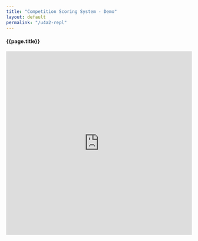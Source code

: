 ```yaml
---
title: "Competition Scoring System - Demo"
layout: default
permalink: "/u4a2-repl"
---
```


<div class="container">
  <h4 class="font-weight-bold spanborder"><span>{{page.title}}</span></h4>

  <iframe height="500px" width="100%" src="https://repl.it/@ScottMorgan/programming-development?lite=true&outputonly=1" scrolling="no" frameborder="no" allowtransparency="true" allowfullscreen="true" sandbox="allow-forms allow-pointer-lock allow-popups allow-same-origin allow-scripts allow-modals"></iframe>

  <script>
    // attach handlers once iframe is loaded
    document.getElementById('ifrm').contentWindow.document.getElementsByClassName('lite-header-right')[0].style.visibility = 'hidden';
  </script>

</div>
